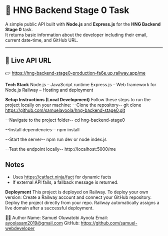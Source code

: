 # 🚀 HNG Backend Stage 0 Task

A simple public API built with **Node.js** and **Express.js** for the **HNG Backend Stage 0** task.  
It returns basic information about the developer including their email, current date-time, and GitHub URL.

---

## 📌 Live API URL
👉 https://hng-backend-stage0-production-fa6e.up.railway.app/me


**Tech Stack**
Node.js – JavaScript runtime
Express.js – Web framework for Node.js
Railway – Hosting and deployment

**Setup Instructions (Local Development)**
Follow these steps to run the project locally on your machine:
--Clone the repository--
git clone https://github.com/samuelayoola/hng-backend-stage0.git

--Navigate to the project folder--
cd hng-backend-stage0

--Install dependencies--
npm install

--Start the server--
npm run dev
or
node index.js

--Test the endpoint locally--
http://localhost:5000/me

## Notes 
- Uses https://catfact.ninja/fact for dynamic facts 
- If external API fails, a fallback message is returned.


**Deployment**
This project is deployed on Railway.
To deploy your own version:
Create a Railway account and connect your GitHub repository.
Deploy the project directly from your repo.
Railway automatically assigns a live domain after a successful deployment.

🧑‍💻 Author
Name: Samuel Oluwatobi Ayoola
Email: ayoolasam2019@gmail.com
GitHub: https://github.com/samuel-webdeveloper
